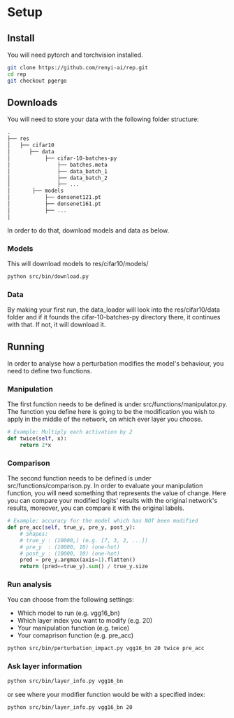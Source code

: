 # Setup

## Install

You will need pytorch and torchvision installed.

```bash
git clone https://github.com/renyi-ai/rep.git
cd rep
git checkout pgergo
```

## Downloads
You will need to store your data with the following folder structure:
```bash
.
├── res
│   ├── cifar10
│      ├── data
│           ├── cifar-10-batches-py
│               ├── batches.meta
│               ├── data_batch_1
│               ├── data_batch_2
│               ├── ...
│       ├── models
│           ├── densenet121.pt
│           ├── densenet161.pt
│           ├── ...
│       
```

In order to do that, download models and data as below.

### Models
This will download models to res/cifar10/models/
```bash
python src/bin/download.py
```

### Data
By making your first run, the data_loader will look into the res/cifar10/data folder
and if it founds the cifar-10-batches-py directory there, it continues with that. If not,
it will download it.

## Running

In order to analyse how a perturbation modifies the model's behaviour, you need to define two functions.

### Manipulation
The first function needs to be defined is under src/functions/manipulator.py. The function you define here is going to be the modification you wish to apply in the middle of the network, on which ever layer you choose.

```python
# Example: Multiply each activation by 2
def twice(self, x):
    return 2*x
```
### Comparison

The second function needs to be defined is under src/functions/comparison.py. In order to evaluate your manipulation function, you will need something that represents the value of change. Here you can compare your modified logits' results with the original network's results, moreover, you can compare it with the original labels.

```python
# Example: accuracy for the model which has NOT been modified
def pre_acc(self, true_y, pre_y, post_y):
    # Shapes:
    # true_y : (10000,) (e.g. [7, 3, 2, ...])
    # pre_y  : (10000, 10) (one-hot)
    # post_y : (10000, 10) (one-hot)
    pred = pre_y.argmax(axis=1).flatten()
    return (pred==true_y).sum() / true_y.size
```

### Run analysis

You can choose from the following settings:
   - Which model to run (e.g. vgg16_bn)
   - Which layer index you want to modify (e.g. 20)
   - Your manipulation function (e.g. twice)
   - Your comaprison function (e.g. pre_acc)


```bash
python src/bin/perturbation_impact.py vgg16_bn 20 twice pre_acc
```

### Ask layer information
```bash
python src/bin/layer_info.py vgg16_bn
```
or see where your modifier function would be with a specified index:

```bash
python src/bin/layer_info.py vgg16_bn 20
```